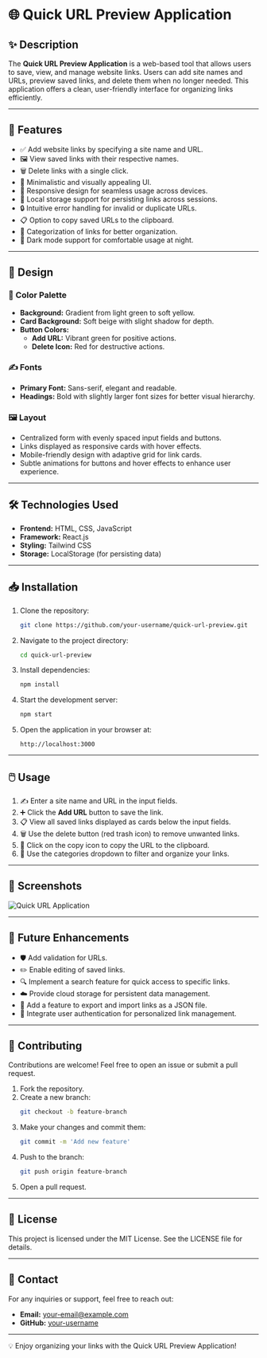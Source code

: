 # 🌐 Quick URL Preview Application

## ✨ Description
The **Quick URL Preview Application** is a web-based tool that allows users to save, view, and manage website links. Users can add site names and URLs, preview saved links, and delete them when no longer needed. This application offers a clean, user-friendly interface for organizing links efficiently.

---

## 🚀 Features
- ✅ Add website links by specifying a site name and URL.
- 🖼️ View saved links with their respective names.
- 🗑️ Delete links with a single click.
- 🎨 Minimalistic and visually appealing UI.
- 📱 Responsive design for seamless usage across devices.
- 💾 Local storage support for persisting links across sessions.
- 🔒 Intuitive error handling for invalid or duplicate URLs.
- 📋 Option to copy saved URLs to the clipboard.
- 📂 Categorization of links for better organization.
- 🌙 Dark mode support for comfortable usage at night.

---

## 🎨 Design
### 🎨 Color Palette
- **Background:** Gradient from light green to soft yellow.
- **Card Background:** Soft beige with slight shadow for depth.
- **Button Colors:** 
  - **Add URL:** Vibrant green for positive actions.
  - **Delete Icon:** Red for destructive actions.

### ✍️ Fonts
- **Primary Font:** Sans-serif, elegant and readable.
- **Headings:** Bold with slightly larger font sizes for better visual hierarchy.

### 🖼️ Layout
- Centralized form with evenly spaced input fields and buttons.
- Links displayed as responsive cards with hover effects.
- Mobile-friendly design with adaptive grid for link cards.
- Subtle animations for buttons and hover effects to enhance user experience.

---

## 🛠️ Technologies Used
- **Frontend:** HTML, CSS, JavaScript
- **Framework:** React.js
- **Styling:** Tailwind CSS
- **Storage:** LocalStorage (for persisting data)

---

## 📥 Installation
1. Clone the repository:
   ```bash
   git clone https://github.com/your-username/quick-url-preview.git
   ```

2. Navigate to the project directory:
   ```bash
   cd quick-url-preview
   ```

3. Install dependencies:
   ```bash
   npm install
   ```

4. Start the development server:
   ```bash
   npm start
   ```

5. Open the application in your browser at:
   ```
   http://localhost:3000
   ```

---

## 🖱️ Usage
1. ✍️ Enter a site name and URL in the input fields.
2. ➕ Click the **Add URL** button to save the link.
3. 📋 View all saved links displayed as cards below the input fields.
4. 🗑️ Use the delete button (red trash icon) to remove unwanted links.
5. 📎 Click on the copy icon to copy the URL to the clipboard.
6. 📂 Use the categories dropdown to filter and organize your links.

---

## 📸 Screenshots
![Quick URL Application](./screenshot.png)

---

## 🔮 Future Enhancements
- 🛡️ Add validation for URLs.
- ✏️ Enable editing of saved links.
- 🔍 Implement a search feature for quick access to specific links.
- ☁️ Provide cloud storage for persistent data management.
- 📜 Add a feature to export and import links as a JSON file.
- 👤 Integrate user authentication for personalized link management.

---

## 🤝 Contributing
Contributions are welcome! Feel free to open an issue or submit a pull request.

1. Fork the repository.
2. Create a new branch:
   ```bash
   git checkout -b feature-branch
   ```
3. Make your changes and commit them:
   ```bash
   git commit -m 'Add new feature'
   ```
4. Push to the branch:
   ```bash
   git push origin feature-branch
   ```
5. Open a pull request.

---

## 📝 License
This project is licensed under the MIT License. See the LICENSE file for details.

---

## 📧 Contact
For any inquiries or support, feel free to reach out:
- **Email:** your-email@example.com
- **GitHub:** [your-username](https://github.com/your-username)

---

💡 Enjoy organizing your links with the Quick URL Preview Application!
